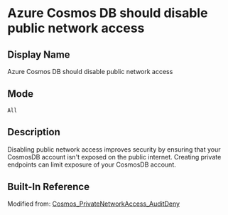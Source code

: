 # Azure Cosmos DB should disable public network access

## Display Name

Azure Cosmos DB should disable public network access

## Mode

`All`

## Description

Disabling public network access improves security by ensuring that your CosmosDB account isn't exposed on the public internet. Creating private endpoints can limit exposure of your CosmosDB account.

## Built-In Reference

Modified from: [Cosmos_PrivateNetworkAccess_AuditDeny](https://github.com/Azure/azure-policy/blob/master/built-in-policies/policyDefinitions/Cosmos%20DB/Cosmos_PrivateNetworkAccess_AuditDeny.json)